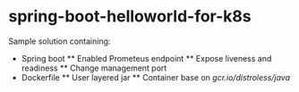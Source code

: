 # spring-boot-helloworld-for-k8s

Sample solution containing: 
* Spring boot
** Enabled Prometeus endpoint
** Expose liveness and readiness
** Change management port
* Dockerfile
** User layered jar
** Container base on _gcr.io/distroless/java_
